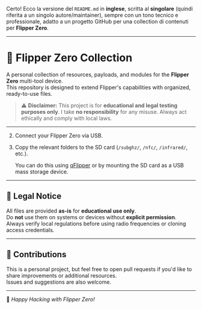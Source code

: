 Certo! Ecco la versione del `README.md` in **inglese**, scritta al **singolare** (quindi riferita a un singolo autore/maintainer), sempre con un tono tecnico e professionale, adatto a un progetto GitHub per una collection di contenuti per **Flipper Zero**.

---

# 🐬 Flipper Zero Collection

A personal collection of resources, payloads, and modules for the **Flipper Zero** multi-tool device.  
This repository is designed to extend Flipper's capabilities with organized, ready-to-use files.

> ⚠️ **Disclaimer:** This project is for **educational and legal testing purposes only**. I take **no responsibility** for any misuse. Always act ethically and comply with local laws.

---

2. Connect your Flipper Zero via USB.

3. Copy the relevant folders to the SD card (`/subghz/`, `/nfc/`, `/infrared/`, etc.).

   You can do this using [qFlipper](https://flipperzero.one/update) or by mounting the SD card as a USB mass storage device.
   
---

## 📄 Legal Notice

All files are provided **as-is** for **educational use only**.  
Do **not** use them on systems or devices without **explicit permission**.  
Always verify local regulations before using radio frequencies or cloning access credentials.

---

## 🤝 Contributions

This is a personal project, but feel free to open pull requests if you'd like to share improvements or additional resources.  
Issues and suggestions are also welcome.

---

🐬 *Happy Hacking with Flipper Zero!*
```
